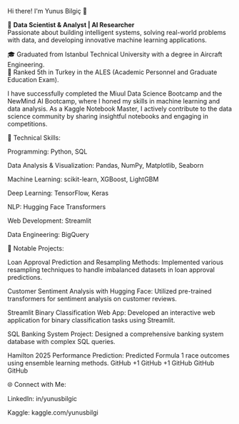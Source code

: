 Hi there! I'm Yunus Bilgiç 👋

🧠 **Data Scientist & Analyst | AI Researcher**  
Passionate about building intelligent systems, solving real-world problems with data, and developing innovative machine learning applications.

🎓 Graduated from Istanbul Technical University with a degree in Aircraft Engineering.  
🏅 Ranked 5th in Turkey in the ALES (Academic Personnel and Graduate Education Exam).

I have successfully completed the Miuul Data Science Bootcamp and the NewMind AI Bootcamp, where I honed my skills in machine learning and data analysis. As a Kaggle Notebook Master, I actively contribute to the data science community by sharing insightful notebooks and engaging in competitions.​

🔧 Technical Skills:

Programming: Python, SQL

Data Analysis & Visualization: Pandas, NumPy, Matplotlib, Seaborn

Machine Learning: scikit-learn, XGBoost, LightGBM

Deep Learning: TensorFlow, Keras

NLP: Hugging Face Transformers

Web Development: Streamlit

Data Engineering: BigQuery​

📂 Notable Projects:

Loan Approval Prediction and Resampling Methods: Implemented various resampling techniques to handle imbalanced datasets in loan approval predictions.

Customer Sentiment Analysis with Hugging Face: Utilized pre-trained transformers for sentiment analysis on customer reviews.

Streamlit Binary Classification Web App: Developed an interactive web application for binary classification tasks using Streamlit.

SQL Banking System Project: Designed a comprehensive banking system database with complex SQL queries.

Hamilton 2025 Performance Prediction: Predicted Formula 1 race outcomes using ensemble learning methods.​
GitHub
+1
GitHub
+1
GitHub
GitHub
GitHub

🌐 Connect with Me:

LinkedIn: in/yunusbilgic

Kaggle: kaggle.com/yunusbilgi

